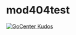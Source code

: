# mod404test

[![GoCenter Kudos](https://gocenter-test.jfrog.team/api/v1/badge/github.com/jfrog-solutiontest/mod404test)](https://gocenter-test.jfrog.team/github.com%2Fjfrog-solutiontest%2Fmod404test%2Finfo)
